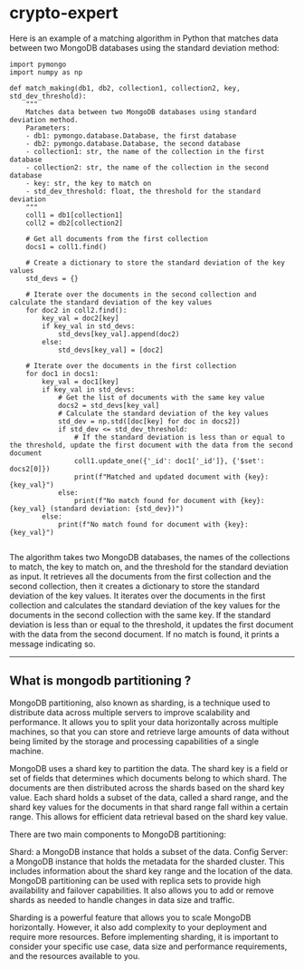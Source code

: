 # crypto-expert

Here is an example of a matching algorithm in Python that matches data between two MongoDB databases using the standard deviation method:

```
import pymongo
import numpy as np

def match_making(db1, db2, collection1, collection2, key, std_dev_threshold):
    """
    Matches data between two MongoDB databases using standard deviation method.
    Parameters:
    - db1: pymongo.database.Database, the first database
    - db2: pymongo.database.Database, the second database
    - collection1: str, the name of the collection in the first database
    - collection2: str, the name of the collection in the second database
    - key: str, the key to match on
    - std_dev_threshold: float, the threshold for the standard deviation
    """
    coll1 = db1[collection1]
    coll2 = db2[collection2]

    # Get all documents from the first collection
    docs1 = coll1.find()

    # Create a dictionary to store the standard deviation of the key values
    std_devs = {}

    # Iterate over the documents in the second collection and calculate the standard deviation of the key values
    for doc2 in coll2.find():
        key_val = doc2[key]
        if key_val in std_devs:
            std_devs[key_val].append(doc2)
        else:
            std_devs[key_val] = [doc2]

    # Iterate over the documents in the first collection
    for doc1 in docs1:
        key_val = doc1[key]
        if key_val in std_devs:
            # Get the list of documents with the same key value
            docs2 = std_devs[key_val]
            # Calculate the standard deviation of the key values
            std_dev = np.std([doc[key] for doc in docs2])
            if std_dev <= std_dev_threshold:
                # If the standard deviation is less than or equal to the threshold, update the first document with the data from the second document
                coll1.update_one({'_id': doc1['_id']}, {'$set': docs2[0]})
                print(f"Matched and updated document with {key}: {key_val}")
            else:
                print(f"No match found for document with {key}: {key_val} (standard deviation: {std_dev})")
        else:
            print(f"No match found for document with {key}: {key_val}")
            
 ```
 The algorithm takes two MongoDB databases, the names of the collections to match, the key to match on, and the threshold for the standard deviation as input. It retrieves all the documents from the first collection and the second collection, then it creates a dictionary to store the standard deviation of the key values. It iterates over the documents in the first collection and calculates the standard deviation of the key values for the documents in the second collection with the same key. If the standard deviation is less than or equal to the threshold, it updates the first document with the data from the second document. If no match is found, it prints a message indicating so.
 
 ------
 What is mongodb partitioning ?
 ------
 MongoDB partitioning, also known as sharding, is a technique used to distribute data across multiple servers to improve scalability and performance. It allows you to split your data horizontally across multiple machines, so that you can store and retrieve large amounts of data without being limited by the storage and processing capabilities of a single machine.

MongoDB uses a shard key to partition the data. The shard key is a field or set of fields that determines which documents belong to which shard. The documents are then distributed across the shards based on the shard key value. Each shard holds a subset of the data, called a shard range, and the shard key values for the documents in that shard range fall within a certain range. This allows for efficient data retrieval based on the shard key value.

There are two main components to MongoDB partitioning:

Shard: a MongoDB instance that holds a subset of the data.
Config Server: a MongoDB instance that holds the metadata for the sharded cluster. This includes information about the shard key range and the location of the data.
MongoDB partitioning can be used with replica sets to provide high availability and failover capabilities. It also allows you to add or remove shards as needed to handle changes in data size and traffic.

Sharding is a powerful feature that allows you to scale MongoDB horizontally. However, it also add complexity to your deployment and require more resources. Before implementing sharding, it is important to consider your specific use case, data size and performance requirements, and the resources available to you.
